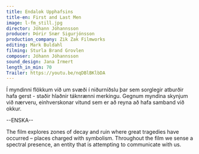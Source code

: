 ```yaml
---
title: Endalok Upphafsins
title-en: First and Last Men
image: l-fm_still.jpg
director: Jóhann Jóhannsson
producer: Þórir Snær Sigurjónsson
production_company: Zik Zak Filmworks
editing: Mark Buldahl
filming: Sturla Brand Grovlen
composer: Jóhann Jóhannsson
sound_design: Jana Irmert
length_in_min: 70
Trailer: https://youtu.be/nqDBlBKlbDA
---
```

Í myndinni flökkum við um svæði í niðurníðslu þar sem sorglegir atburðir hafa gerst - staðir hlaðnir táknrænni merkingu. Gegnum myndina skynjum við nærveru, einhverskonar vitund sem er að reyna að hafa samband við okkur.

\--ENSKA--

The film explores zones of decay and ruin where great tragedies have occurred – places charged with symbolism. Throughout the film we sense a spectral presence, an entity that is attempting to communicate with us.